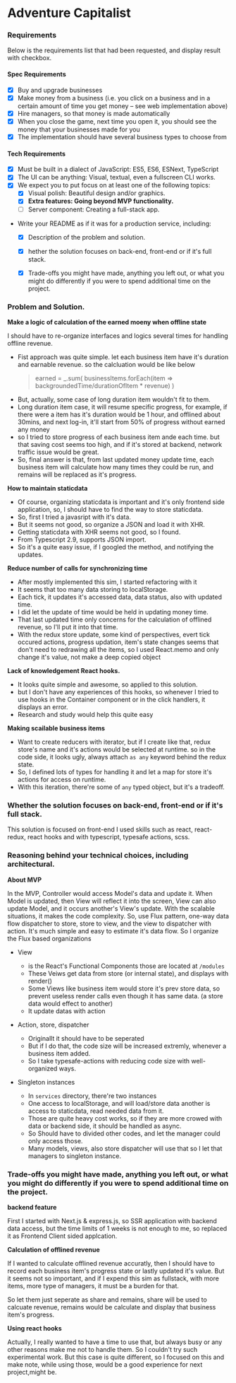 # Adventure Capitalist

### Requirements

Below is the requirements list that had been requested, and display result with checkbox.

#### Spec Requirements

- [x] Buy and upgrade businesses
- [x] Make money from a business (i.e. you click on a business and in a certain amount of time you get money – see web implementation above)
- [x] Hire managers, so that money is made automatically
- [x] When you close the game, next time you open it, you should see the money that your businesses made for you
- [x] The implementation should have several business types to choose from

#### Tech Requirements

-  [x] Must be built in a dialect of JavaScript: ES5, ES6, ESNext, TypeScript
-  [x] The UI can be anything: Visual, textual, even a fullscreen CLI works.
- [x] We expect you to put focus on at least one of the following topics:
  - [x] Visual polish: Beautiful design and/or graphics.
  - [x] **Extra features: Going beyond MVP functionality.**
  - [ ] Server component: Creating a full-stack app.
- Write your README as if it was for a production service, including:
  - [x] Description of the problem and solution.
  - [x] hether the solution focuses on back-end, front-end or if it's full stack.
  - [x] Trade-offs you might have made, anything you left out, or what you might do
differently if you were to spend additional time on the project.


### Problem and Solution.

**Make a logic of calculation of the earned moeny when offline state**

I should have to re-organize interfaces and logics several times for handling offline revenue.

  - Fist approach was quite simple. let each business item have it's duration and earnable revenue. so the calcluation would be like below
    > earned = _.sum( businessItems.forEach(item => backgroundedTime/durationOfItem * revenue) )
  - But, actually, some case of long duration item wouldn't fit to them.
  - Long duration item case, it will resume specific progress, for example, if there were a item has it's duration would be 1 hour, and offlined about 30mins, and next log-in, it'll start from 50% of progress without earned any money
  - so I tried to store progress of each business item ande each time. but that saving cost seems too high, and if it's stored at backend, network traffic issue would be great.
  - So, final answer is that, from last updated money update time, each business item will calculate how many times they could be run, and remains will be replaced as it's progress. 
  
**How to maintain staticdata**

  - Of course, organizing staticdata is important and it's only frontend side application, so, I should have to find the way to store staticdata.
  - So, first I tried a javasript with it's data.
  - But it seems not good, so organize a JSON and load it with XHR.
  - Getting staticdata with XHR seems not good, so I found. 
  - From Typescript 2.9, supports JSON import.
  - So it's a quite easy issue, if I googled the method, and notifying the updates.

**Reduce number of calls for synchronizing time**

  - After mostly implemented this sim, I started refactoring with it
  - It seems that too many data storing to localStorage.
  - Each tick, it updates it's accessed data, data status, also with updated time.
  - I did let the update of time would be held in updating money time.
  - That last updated time only concerns for the calculation of offlined revenue, so I'll put it into that time.
  - With the redux store update, some kind of perspectives, evert tick occured actions, progress updation, item's state changes seems that don't need to redrawing all the items, so I used React.memo and only change it's value, not make a deep copied object

**Lack of knowledgement React hooks.**

  - It looks quite simple and awesome, so applied to this solution.
  - but I don't have any experiences of this hooks, so whenever I tried to use hooks in the Container component or in the click handlers, it displays an error.
  - Research and study would help this quite easy

**Making scailable business items**

  - Want to create reducers with iterator, but if I create like that, redux store's name and it's actions would be selected at runtime. so in the code side, it looks ugly, always attach `as any` keyword behind the redux state.
  - So, I defined lots of types for handling it and let a map for store it's actions for access on runtime.
  - With this iteration, there're some of `any` typed object, but it's a tradeoff.


### Whether the solution focuses on back-end, front-end or if it's full stack.

This solution is focused on front-end
I used skills such as react, react-redux, react hooks and with typescript,
typesafe actions, scss.

### Reasoning behind your technical choices, including architectural.

**About MVP**

In the MVP, Controller would access Model's data and update it.
When Model is updated, then View will reflect it into the screen,
View can also update Model, and it occurs another's View's update.
With the scalable situations, it makes the code complexity.
So, use Flux pattern, one-way data flow dispatcher to store, store to view, and the view to dispatcher with action.
It's much simple and easy to estimate it's data flow.
So I organize the Flux based organizations

- View
  - is the React's Functional Components those are located at `/modules`
  - These Veiws get data from store (or internal state), and displays with render()
  - Some Views like business item would store it's prev store data, so prevent useless render calls even though it has same data. (a store data would effect to another)
  - It update datas with action

- Action, store, dispatcher
  - Originallt it should have to be seperated
  - But if I do that, the code size will be increased extremly, whenever a business item added.
  - So I take typesafe-actions with reducing code size with well-organized ways.

- Singleton instances 
  - In `services` directory, there're two instances
  - One access to localStorage, and will load/store data another is access to staticdata, read needed data from it.
  - Those are quite heavy cost works, so if they are more crowed with data or backend side, it should be handled as async.
  - So Should have to divided other codes, and let the manager could only access those.
  - Many models, views, also store dispatcher will use that so I let that managers to singleton instance.


### Trade-offs you might have made, anything you left out, or what you might do differently if you were to spend additional time on the project.

**backend feature**

First I started with Next.js & express.js, so SSR application with backend data access, but the time limits of 1 weeks is not enough to me, so replaced it as Frontend Client sided applcation.

**Calculation of offlined revenue**

If I wanted to calculate offlined revenue accuratly, then I should have to record each business item's progress state or lastly updated it's value.
But it seems not so important, and if I expend this sim as fullstack, with more items, more type of managers, it must be a burden for that.

So let them just seperate as share and remains, share will be used to calcuate revenue, remains would be calculate and display that business item's progress.

**Using react hooks**

Actually, I really wanted to have a time to use that, but always busy or any other reasons make me not to handle them.
So I couldn't try such experimental work.
But this case is quite different, so I focused on this and make note, while using those, would be a good experience for next project,might be.
